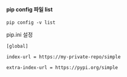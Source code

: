 
#### pip config 파일 list

```
pip config -v list
```



pip.ini 설정

```
[global]

index-url = https://my-private-repo/simple

extra-index-url = https://pypi.org/simple
```